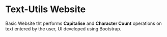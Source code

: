 <h1>Text-Utils Website</h1>
Basic Website tht performs <b>Capitalise</b> and <b>Character Count</b> operations on text entered by the user, UI developed using Bootstrap.
